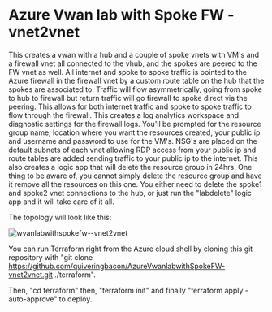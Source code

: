 # Azure Vwan lab with Spoke FW - vnet2vnet
This creates a vwan with a hub and a couple of spoke vnets with VM's and a firewall vnet all connected to the vhub, and the spokes are peered to the FW vnet as well. All internet and spoke to spoke traffic is pointed to the Azure firewall in the firewall vnet by a custom route table on the hub that the spokes are associated to. Traffic will flow asymmetrically, going from spoke to hub to firewall but return traffic will go firewall to spoke direct via the peering. This allows for both internet traffic and spoke to spoke traffic to flow through the firewall.  This creates a log analytics workspace and diagnostic settings for the firewall logs. You'll be prompted for the resource group name, location where you want the resources created, your public ip and username and password to use for the VM's. NSG's are placed on the default subnets of each vnet allowing RDP access from your public ip and route tables are added sending traffic to your public ip to the internet. This also creates a logic app that will delete the resource group in 24hrs.
One thing to be aware of, you cannot simply delete the resource group and have it remove all the resources on this one. You either need to delete the spoke1 and spoke2 vnet connections to the hub, or just run the "labdelete" logic app and it will take care of it all. 

The topology will look like this:

![wvanlabwithspokefw--vnet2vnet](https://github.com/user-attachments/assets/a007cebe-ae70-45ab-a497-32a72ba73b34)

You can run Terraform right from the Azure cloud shell by cloning this git repository with "git clone https://github.com/quiveringbacon/AzureVwanlabwithSpokeFW-vnet2vnet.git ./terraform".

Then, "cd terraform" then, "terraform init" and finally "terraform apply -auto-approve" to deploy.

